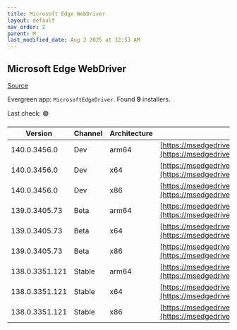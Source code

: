 ```yaml
---
title: Microsoft Edge WebDriver
layout: default
nav_order: 2
parent: M
last_modified_date: Aug 2 2025 at 12:53 AM
---
```


## Microsoft Edge WebDriver

[Source](https://www.microsoft.com/edge)

Evergreen app: `MicrosoftEdgeDriver`. Found **9** installers.

Last check: 🟢

| Version        | Channel | Architecture | URI                                                                                                                                              |
| -------------- | ------- | ------------ | ------------------------------------------------------------------------------------------------------------------------------------------------ |
| 140.0.3456.0   | Dev     | arm64        | [https://msedgedriver.azureedge.net/140.0.3456.0/edgedriver_arm64.zip](https://msedgedriver.azureedge.net/140.0.3456.0/edgedriver_arm64.zip)     |
| 140.0.3456.0   | Dev     | x64          | [https://msedgedriver.azureedge.net/140.0.3456.0/edgedriver_win64.zip](https://msedgedriver.azureedge.net/140.0.3456.0/edgedriver_win64.zip)     |
| 140.0.3456.0   | Dev     | x86          | [https://msedgedriver.azureedge.net/140.0.3456.0/edgedriver_win32.zip](https://msedgedriver.azureedge.net/140.0.3456.0/edgedriver_win32.zip)     |
| 139.0.3405.73  | Beta    | arm64        | [https://msedgedriver.azureedge.net/139.0.3405.73/edgedriver_arm64.zip](https://msedgedriver.azureedge.net/139.0.3405.73/edgedriver_arm64.zip)   |
| 139.0.3405.73  | Beta    | x64          | [https://msedgedriver.azureedge.net/139.0.3405.73/edgedriver_win64.zip](https://msedgedriver.azureedge.net/139.0.3405.73/edgedriver_win64.zip)   |
| 139.0.3405.73  | Beta    | x86          | [https://msedgedriver.azureedge.net/139.0.3405.73/edgedriver_win32.zip](https://msedgedriver.azureedge.net/139.0.3405.73/edgedriver_win32.zip)   |
| 138.0.3351.121 | Stable  | arm64        | [https://msedgedriver.azureedge.net/138.0.3351.121/edgedriver_arm64.zip](https://msedgedriver.azureedge.net/138.0.3351.121/edgedriver_arm64.zip) |
| 138.0.3351.121 | Stable  | x64          | [https://msedgedriver.azureedge.net/138.0.3351.121/edgedriver_win64.zip](https://msedgedriver.azureedge.net/138.0.3351.121/edgedriver_win64.zip) |
| 138.0.3351.121 | Stable  | x86          | [https://msedgedriver.azureedge.net/138.0.3351.121/edgedriver_win32.zip](https://msedgedriver.azureedge.net/138.0.3351.121/edgedriver_win32.zip) |
